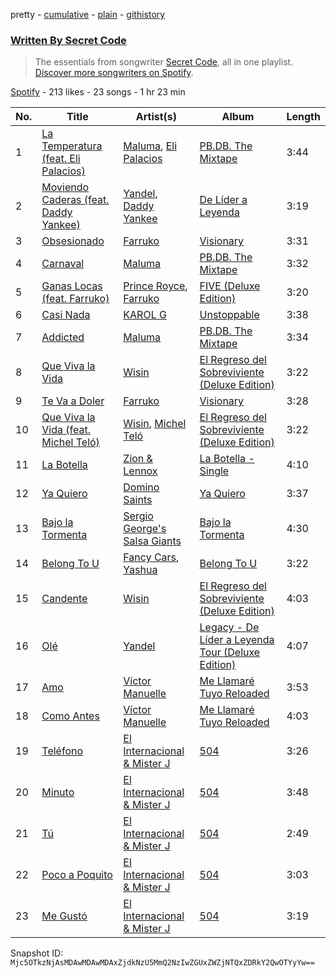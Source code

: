 pretty - [cumulative](/playlists/cumulative/37i9dQZF1EFKmVW6fwfVy7.md) - [plain](/playlists/plain/37i9dQZF1EFKmVW6fwfVy7) - [githistory](https://github.githistory.xyz/mackorone/spotify-playlist-archive/blob/main/playlists/plain/37i9dQZF1EFKmVW6fwfVy7)

### [Written By Secret Code](https://open.spotify.com/playlist/37i9dQZF1EFKmVW6fwfVy7)

> The essentials from songwriter <a href="https://artists.spotify.com/songwriter/4xM35ABybAg3jkLchXkqbD">Secret Code</a>, all in one playlist\. <a href="spotify:genre:0JQ5DAqbMKFSCjnQr8QZ3O">Discover more songwriters on Spotify</a>.

[Spotify](https://open.spotify.com/user/spotify) - 213 likes - 23 songs - 1 hr 23 min

| No. | Title | Artist(s) | Album | Length |
|---|---|---|---|---|
| 1 | [La Temperatura \(feat\. Eli Palacios\)](https://open.spotify.com/track/03f28Kmu5AlIdKAfEJiI8F) | [Maluma](https://open.spotify.com/artist/1r4hJ1h58CWwUQe3MxPuau), [Eli Palacios](https://open.spotify.com/artist/06U8PS34QCpLW3CqwJgfj2) | [PB.DB\. The Mixtape](https://open.spotify.com/album/6aAnALBukLj6fVuwfnMkvc) | 3:44 |
| 2 | [Moviendo Caderas \(feat\. Daddy Yankee\)](https://open.spotify.com/track/0bdL8X3MrX51dRz231BFtv) | [Yandel](https://open.spotify.com/artist/0eHQ9o50hj6ZDNBt6Ys1sD), [Daddy Yankee](https://open.spotify.com/artist/4VMYDCV2IEDYJArk749S6m) | [De Líder a Leyenda](https://open.spotify.com/album/6t3uUCp5kGlcXKmSfDl3Ul) | 3:19 |
| 3 | [Obsesionado](https://open.spotify.com/track/5Jt4zdXTd9y1zxihiNYQI1) | [Farruko](https://open.spotify.com/artist/329e4yvIujISKGKz1BZZbO) | [Visionary](https://open.spotify.com/album/1zFp5Q3Dgo8wmKsmfZ23QX) | 3:31 |
| 4 | [Carnaval](https://open.spotify.com/track/1VG7hlZpY73n8h8NgidVTh) | [Maluma](https://open.spotify.com/artist/1r4hJ1h58CWwUQe3MxPuau) | [PB.DB\. The Mixtape](https://open.spotify.com/album/6aAnALBukLj6fVuwfnMkvc) | 3:32 |
| 5 | [Ganas Locas \(feat\. Farruko\)](https://open.spotify.com/track/7JpzzaCzljQdfnG7wPRqSe) | [Prince Royce](https://open.spotify.com/artist/3MHaV05u0io8fQbZ2XPtlC), [Farruko](https://open.spotify.com/artist/329e4yvIujISKGKz1BZZbO) | [FIVE \(Deluxe Edition\)](https://open.spotify.com/album/7fIqsFfeYEEP9RO25KHj8P) | 3:20 |
| 6 | [Casi Nada](https://open.spotify.com/track/7p7erLN6ursMA8uvWiXj7Z) | [KAROL G](https://open.spotify.com/artist/790FomKkXshlbRYZFtlgla) | [Unstoppable](https://open.spotify.com/album/12nlJpvrOd7tTOaCxB1UeR) | 3:38 |
| 7 | [Addicted](https://open.spotify.com/track/53qRbGU51JPsd2EtWs2W6A) | [Maluma](https://open.spotify.com/artist/1r4hJ1h58CWwUQe3MxPuau) | [PB.DB\. The Mixtape](https://open.spotify.com/album/6aAnALBukLj6fVuwfnMkvc) | 3:34 |
| 8 | [Que Viva la Vida](https://open.spotify.com/track/6IqbQelrOB6nTORNj4q2Ma) | [Wisin](https://open.spotify.com/artist/3E6xrwgnVfYCrCs0ePERDz) | [El Regreso del Sobreviviente \(Deluxe Edition\)](https://open.spotify.com/album/3Oc7TFerme2LybRGVAcESO) | 3:22 |
| 9 | [Te Va a Doler](https://open.spotify.com/track/6Tl2adJMlwUjGcNu990oRN) | [Farruko](https://open.spotify.com/artist/329e4yvIujISKGKz1BZZbO) | [Visionary](https://open.spotify.com/album/1zFp5Q3Dgo8wmKsmfZ23QX) | 3:28 |
| 10 | [Que Viva la Vida \(feat\. Michel Teló\)](https://open.spotify.com/track/6nEH8VwvfbKhvLMUJtDeju) | [Wisin](https://open.spotify.com/artist/3E6xrwgnVfYCrCs0ePERDz), [Michel Teló](https://open.spotify.com/artist/1sDVuztNhGcetCLChkleDA) | [El Regreso del Sobreviviente \(Deluxe Edition\)](https://open.spotify.com/album/3Oc7TFerme2LybRGVAcESO) | 3:22 |
| 11 | [La Botella](https://open.spotify.com/track/2pfvx4NA4vqKWs9OvtVUWv) | [Zion & Lennox](https://open.spotify.com/artist/21451j1KhjAiaYKflxBjr1) | [La Botella \- Single](https://open.spotify.com/album/01VCBne2dn3GZxwYJ1E8sa) | 4:10 |
| 12 | [Ya Quiero](https://open.spotify.com/track/5da9TFtn7mGT89pvmFAnkx) | [Domino Saints](https://open.spotify.com/artist/4me3aAjTrjTDsSUnLcIXfZ) | [Ya Quiero](https://open.spotify.com/album/4Q0XW7zh13X0eYSLWM2Yie) | 3:37 |
| 13 | [Bajo la Tormenta](https://open.spotify.com/track/5ZAOaE4F1W9ZC11Y54PxDp) | [Sergio George's Salsa Giants](https://open.spotify.com/artist/3nJzZhqUy9sP4YBdbbRa6g) | [Bajo la Tormenta](https://open.spotify.com/album/2xt5tnrxEQvqOakcvoypfu) | 4:30 |
| 14 | [Belong To U](https://open.spotify.com/track/6pG8mlZHcSt14eQCOQxA2N) | [Fancy Cars](https://open.spotify.com/artist/6qDAseNQcBQiKVv35eitem), [Yashua](https://open.spotify.com/artist/4zTLrRqcBmj7ZDuLUrKBL1) | [Belong To U](https://open.spotify.com/album/5l6kqmgrEYVjZn4ITiZ0jq) | 3:22 |
| 15 | [Candente](https://open.spotify.com/track/6574cREkKxYyrpKs1k8ZHu) | [Wisin](https://open.spotify.com/artist/3E6xrwgnVfYCrCs0ePERDz) | [El Regreso del Sobreviviente \(Deluxe Edition\)](https://open.spotify.com/album/3Oc7TFerme2LybRGVAcESO) | 4:03 |
| 16 | [Olé](https://open.spotify.com/track/1bvchohAYUOUzs2VFg5csn) | [Yandel](https://open.spotify.com/artist/0eHQ9o50hj6ZDNBt6Ys1sD) | [Legacy \- De Líder a Leyenda Tour \(Deluxe Edition\)](https://open.spotify.com/album/0kEZti5UKQ2Dgc5o5ts5TQ) | 4:07 |
| 17 | [Amo](https://open.spotify.com/track/5zd0mhZXtuEkT34bs5Pp3M) | [Víctor Manuelle](https://open.spotify.com/artist/4N5fp4zhTsVITZTVfsXpc2) | [Me Llamaré Tuyo Reloaded](https://open.spotify.com/album/3vCYjsWpDRQVcF940ElOTA) | 3:53 |
| 18 | [Como Antes](https://open.spotify.com/track/35H0Rl34q7UoRuSsf4QOxr) | [Víctor Manuelle](https://open.spotify.com/artist/4N5fp4zhTsVITZTVfsXpc2) | [Me Llamaré Tuyo Reloaded](https://open.spotify.com/album/3vCYjsWpDRQVcF940ElOTA) | 4:03 |
| 19 | [Teléfono](https://open.spotify.com/track/0ScX4wxJkZhsyEbIPYZljr) | [El Internacional & Mister J](https://open.spotify.com/artist/2cYSl8IdyVdg17ba9SIO3t) | [504](https://open.spotify.com/album/3CBiA4jPz1DhG5SOURMatU) | 3:26 |
| 20 | [Minuto](https://open.spotify.com/track/0XrFvfVrKviEKMp59WdAgm) | [El Internacional & Mister J](https://open.spotify.com/artist/2cYSl8IdyVdg17ba9SIO3t) | [504](https://open.spotify.com/album/3CBiA4jPz1DhG5SOURMatU) | 3:48 |
| 21 | [Tú](https://open.spotify.com/track/4iOvBMJaQHYVr5ZcxBpN0K) | [El Internacional & Mister J](https://open.spotify.com/artist/2cYSl8IdyVdg17ba9SIO3t) | [504](https://open.spotify.com/album/3CBiA4jPz1DhG5SOURMatU) | 2:49 |
| 22 | [Poco a Poquito](https://open.spotify.com/track/59NmhscVDdq8lPILs9fF3p) | [El Internacional & Mister J](https://open.spotify.com/artist/2cYSl8IdyVdg17ba9SIO3t) | [504](https://open.spotify.com/album/3CBiA4jPz1DhG5SOURMatU) | 3:03 |
| 23 | [Me Gustó](https://open.spotify.com/track/0qZLgZHQ7JlRyE8oiBYKbS) | [El Internacional & Mister J](https://open.spotify.com/artist/2cYSl8IdyVdg17ba9SIO3t) | [504](https://open.spotify.com/album/3CBiA4jPz1DhG5SOURMatU) | 3:19 |

Snapshot ID: `Mjc5OTkzNjAsMDAwMDAwMDAxZjdkNzU5MmQ2NzIwZGUxZWZjNTQxZDRkY2QwOTYyYw==`
